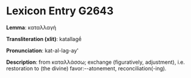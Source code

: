 # Lexicon Entry G2643

**Lemma**: καταλλαγή

**Transliteration (xlit)**: katallagḗ

**Pronunciation**: kat-al-lag-ay'

**Description**:
from καταλλάσσω; exchange (figuratively, adjustment), i.e. restoration to (the divine) favor:--atonement, reconciliation(-ing).
